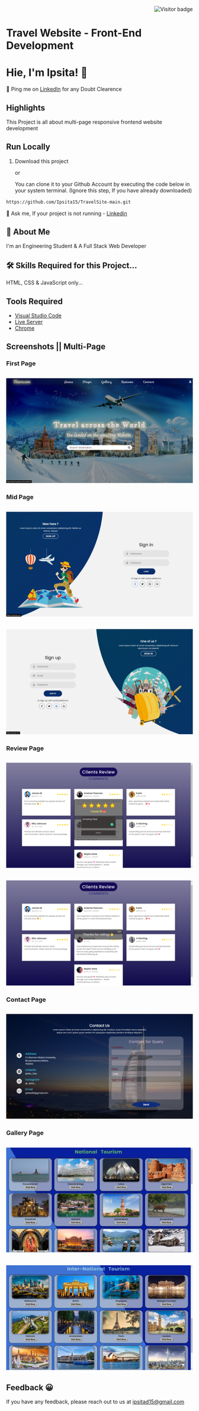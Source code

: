 <p  align="right"><img src="https://visitor-badge.laobi.icu/badge?page_id=TravelSite-main" alt="Visitor badge"/>

# Travel Website - Front-End Development
# Hie, I'm Ipsita! 👋
📌 Ping me on [LinkedIn](https://www.linkedin.com/in/ipsita-das724/) for any Doubt Clearence
## Highlights
This Project is all about multi-page responsive frontend website development
    
## Run Locally

1. Download this project

    or

    You can clone it to your Github Account by executing the code below in your system terminal. (Ignore this step, If you have already downloaded)
```bash
https://github.com/Ipsita15/TravelSite-main.git
```

💬 Ask me, If your project is not running - 
[Linkedin](https://www.linkedin.com/in/ipsita-das724/)
## 🚀 About Me
I'm an Engineering Student & A Full Stack Web Developer


## 🛠 Skills Required for this Project...
HTML, CSS & JavaScript only...

## Tools Required
- [Visual Studio Code](https://code.visualstudio.com/download)
- [Live Server](https://marketplace.visualstudio.com/items?itemName=ritwickdey.LiveServer)
- [Chrome](https://www.google.com/chrome/thank-you.html?brand=JJTC&statcb=1&installdataindex=empty&defaultbrowser=0#)


## Screenshots ||  Multi-Page

### First Page

![Home Screenshot](./images/Home.png)
-

### Mid Page

![Login Screenshot](./images/login1.png)
-
![Login Screenshot](./images/login2.png)
-
 ### Review Page

![Review Screenshot](./images/Review1.png)
-
![Review Screenshot](./images/Review2.png)
-
### Contact Page

![Contact Screenshot](./images/Contact.png)
-
### Gallery Page

![Gallery Screenshot](./images/Gallery1.png)
-  
![Gallery Screenshot](./images/Gallery2.png)
-  
## Feedback 😀

If you have any feedback, please reach out to us at ipsitad15@gmail.com

